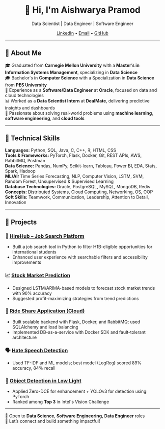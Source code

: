 <h1 align="center">👋 Hi, I'm Aishwarya Pramod</h1>
<p align="center">
  Data Scientist | Data Engineer | Software Engineer
</p>
<p align="center">
  <a href="https://linkedin.com/in/aishwarya-pramod">LinkedIn</a> • 
  <a href="mailto:aishwarya.1999@gmail.com">Email</a> • 
  <a href="https://github.com/aishwarya4699">GitHub</a>
</p>

---

## 🚀 About Me

🎓 Graduated from **Carnegie Mellon University** with a **Master’s in Information Systems Management**, specializing in **Data Science**  
🎓 Bachelor's in **Computer Science** with a Specialization in **Data Science** from **PES University**  
💼 Experience as a **Software/Data Engineer** at **Oracle**, focused on data and cloud technologies  
📊 Worked as a **Data Scientist Intern** at **DealMate**, delivering predictive insights and dashboards  
🧠 Passionate about solving real-world problems using **machine learning**, **software engineering**, and **cloud tools**

---

## 🧰 Technical Skills

**Languages:** Python, SQL, Java, C, C++, R, HTML, CSS  
**Tools & Frameworks:** PyTorch, Flask, Docker, Git, REST APIs, AWS, RabbitMQ, Postman  
**Data Science:** Pandas, NumPy, Scikit-learn, Tableau, Power BI, EDA, Stats, Spark, Hadoop  
**ML/AI:** Time Series Forecasting, NLP, Computer Vision, LSTM, SVM, Random Forest, Unsupervised & Supervised Learning  
**Database Technologies:** Oracle, PostgreSQL, MySQL, MongoDB, Redis  
**Concepts:** Distributed Systems, Cloud Computing, Networking, OS, OOP  
**Soft Skills:** Teamwork, Communication, Leadership, Attention to Detail, Innovation

---

## 🔨 Projects

### 💼 [HireHub – Job Search Platform](https://github.com/aishwarya4699/Hirehub---JobSearchPlatform)
- Built a job search tool in Python to filter H1B-eligible opportunities for international students  
- Enhanced user experience with searchable filters and accessibility improvements

### 📈 [Stock Market Prediction](https://github.com/aishwarya4699/Stock-Market-Prediction)
- Designed LSTM/ARIMA-based models to forecast stock market trends with 90% accuracy  
- Suggested profit-maximizing strategies from trend predictions

### 🚗 [Ride Share Application (Cloud)](https://github.com/aishwarya4699/Ride-Share-Application-Cloud-Computing)
- Built scalable backend with Flask, Docker, and RabbitMQ; used SQLAlchemy and load balancing  
- Implemented DB-as-a-service with Docker SDK and fault-tolerant architecture

### 🗣️ [Hate Speech Detection](https://github.com/aishwarya4699/Hate-Speech-Detection-NLP)
- Used TF-IDF and ML models; best model (LogReg) scored 89% accuracy, 84% recall

### 🌃 [Object Detection in Low Light](https://github.com/aishwarya4699/Object-Detection-in-Night-Light-Conditions)
- Applied Zero-DCE for enhancement + YOLOv3 for detection using PyTorch  
- Ranked among **Top 3** in Intel's Vision Challenge

---

🌟 Open to **Data Science**, **Software Engineering**, **Data Engineer** roles  
🤝 Let’s connect and build something impactful!
